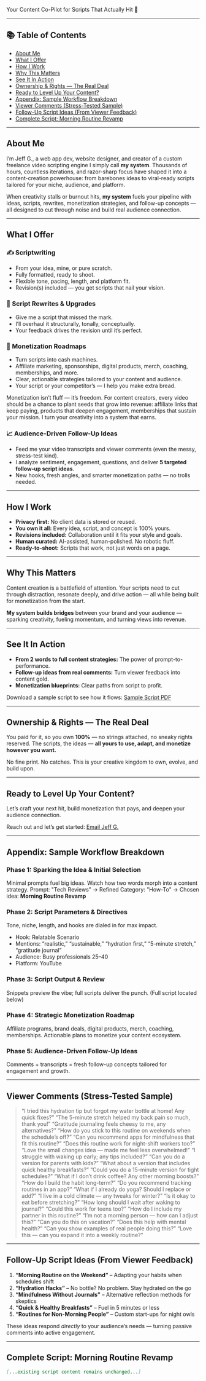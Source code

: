 Your Content Co-Pilot for Scripts That Actually Hit 🚀

---

## 📚 Table of Contents

* [About Me](#about-me)
* [What I Offer](#what-i-offer)
* [How I Work](#how-i-work)
* [Why This Matters](#why-this-matters)
* [See It In Action](#see-it-in-action)
* [Ownership & Rights — The Real Deal](#ownership--rights--the-real-deal)
* [Ready to Level Up Your Content?](#ready-to-level-up-your-content)
* [Appendix: Sample Workflow Breakdown](#appendix-sample-workflow-breakdown)
* [Viewer Comments (Stress-Tested Sample)](#viewer-comments-stress-tested-sample)
* [Follow-Up Script Ideas (From Viewer Feedback)](#follow-up-script-ideas-from-viewer-feedback)
* [Complete Script: Morning Routine Revamp](#complete-script-morning-routine-revamp)

---

## About Me

I’m Jeff G., a web app dev, website designer, and creator of a custom freelance video scripting engine I simply call **my system**.
Thousands of hours, countless iterations, and razor-sharp focus have shaped it into a content-creation powerhouse: from barebones ideas to viral-ready scripts tailored for your niche, audience, and platform.

When creativity stalls or burnout hits, **my system** fuels your pipeline with ideas, scripts, rewrites, monetization strategies, and follow-up concepts — all designed to cut through noise and build real audience connection.

---

## What I Offer

### ✍️ Scriptwriting

* From your idea, mine, or pure scratch.
* Fully formatted, ready to shoot.
* Flexible tone, pacing, length, and platform fit.
* Revision(s) included — you get scripts that nail your vision.

### 🔄 Script Rewrites & Upgrades

* Give me a script that missed the mark.
* I’ll overhaul it structurally, tonally, conceptually.
* Your feedback drives the revision until it’s perfect.

### 💸 Monetization Roadmaps

* Turn scripts into cash machines.
* Affiliate marketing, sponsorships, digital products, merch, coaching, memberships, and more.
* Clear, actionable strategies tailored to your content and audience.
* Your script or your competitor’s — I help you make extra bread.

Monetization isn’t fluff — it’s freedom. For content creators, every video should be a chance to plant seeds that grow into revenue: affiliate links that keep paying, products that deepen engagement, memberships that sustain your mission. I turn your creativity into a system that earns.

### 📈 Audience-Driven Follow-Up Ideas

* Feed me your video transcripts and viewer comments (even the messy, stress-test kind).
* I analyze sentiment, engagement, questions, and deliver **5 targeted follow-up script ideas**.
* New hooks, fresh angles, and smarter monetization paths — no trolls needed.

---

## How I Work

* **Privacy first:** No client data is stored or reused.
* **You own it all:** Every idea, script, and concept is 100% yours.
* **Revisions included:** Collaboration until it fits your style and goals.
* **Human curated:** AI-assisted, human-polished. No robotic fluff.
* **Ready-to-shoot:** Scripts that work, not just words on a page.

---

## Why This Matters

Content creation is a battlefield of attention. Your scripts need to cut through distraction, resonate deeply, and drive action — all while being built for monetization from the start.

**My system builds bridges** between your brand and your audience — sparking creativity, fueling momentum, and turning views into revenue.

---

## See It In Action

* **From 2 words to full content strategies:** The power of prompt-to-performance.
* **Follow-up ideas from real comments:** Turn viewer feedback into content gold.
* **Monetization blueprints:** Clear paths from script to profit.

Download a sample script to see how it flows:
[Sample Script PDF](https://yourwebsite.com/download/sample_script.pdf)

---

## Ownership & Rights — The Real Deal

You paid for it, so you own **100%** — no strings attached, no sneaky rights reserved. The scripts, the ideas — **all yours to use, adapt, and monetize however you want.**

No fine print. No catches. This is your creative kingdom to own, evolve, and build upon.

---

## Ready to Level Up Your Content?

Let’s craft your next hit, build monetization that pays, and deepen your audience connection.

Reach out and let’s get started: [Email Jeff G.](mailto:jeff@example.com)

---

## Appendix: Sample Workflow Breakdown

### Phase 1: Sparking the Idea & Initial Selection

Minimal prompts fuel big ideas. Watch how two words morph into a content strategy.
Prompt: "Tech Reviews" → Refined Category: "How-To" → Chosen idea: **Morning Routine Revamp**

### Phase 2: Script Parameters & Directives

Tone, niche, length, and hooks are dialed in for max impact.

* Hook: Relatable Scenario
* Mentions: “realistic,” “sustainable,” “hydration first,” “5-minute stretch,” “gratitude journal”
* Audience: Busy professionals 25–40
* Platform: YouTube

### Phase 3: Script Output & Review

Snippets preview the vibe; full scripts deliver the punch.
(Full script located below)

### Phase 4: Strategic Monetization Roadmap

Affiliate programs, brand deals, digital products, merch, coaching, memberships. Actionable plans to monetize your content ecosystem.

### Phase 5: Audience-Driven Follow-Up Ideas

Comments + transcripts = fresh follow-up concepts tailored for engagement and growth.

---

## Viewer Comments (Stress-Tested Sample)

> “I tried this hydration tip but forgot my water bottle at home! Any quick fixes?”
> “The 5-minute stretch helped my back pain so much, thank you!”
> “Gratitude journaling feels cheesy to me, any alternatives?”
> “How do you stick to this routine on weekends when the schedule’s off?”
> “Can you recommend apps for mindfulness that fit this routine?”
> “Does this routine work for night-shift workers too?”
> “Love the small changes idea — made me feel less overwhelmed!”
> “I struggle with waking up early; any tips included?”
> “Can you do a version for parents with kids?”
> “What about a version that includes quick healthy breakfasts?”
> “Could you do a 15-minute version for tight schedules?”
> “What if I don’t drink coffee? Any other morning boosts?”
> “How do I build the habit long-term?”
> “Do you recommend tracking routines in an app?”
> “What if I already do yoga? Should I replace or add?”
> “I live in a cold climate — any tweaks for winter?”
> “Is it okay to eat before stretching?”
> “How long should I wait after waking to journal?”
> “Could this work for teens too?”
> “How do I include my partner in this routine?”
> “I’m not a morning person — how can I adjust this?”
> “Can you do this on vacation?”
> “Does this help with mental health?”
> “Can you show examples of real people doing this?”
> “Love this — can you expand it into a weekly routine?”

---

## Follow-Up Script Ideas (From Viewer Feedback)

1. **“Morning Routine on the Weekend”** – Adapting your habits when schedules shift
2. **“Hydration Hacks”** – No bottle? No problem. Stay hydrated on the go
3. **“Mindfulness Without Journals”** – Alternative reflection methods for skeptics
4. **“Quick & Healthy Breakfasts”** – Fuel in 5 minutes or less
5. **“Routines for Non-Morning People”** – Custom start-ups for night owls

These ideas respond *directly* to your audience’s needs — turning passive comments into active engagement.

---

## Complete Script: Morning Routine Revamp

```markdown
[...existing script content remains unchanged...]
```
